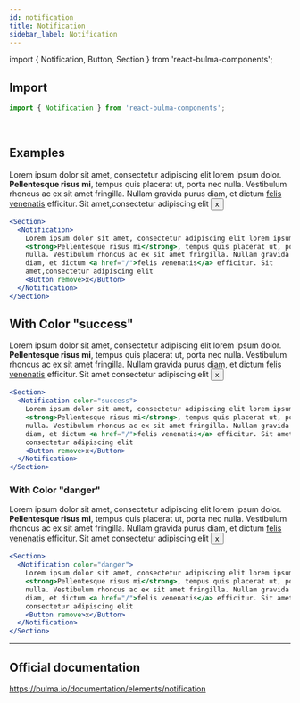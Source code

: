 ```yaml
---
id: notification
title: Notification
sidebar_label: Notification
---
```


import { Notification, Button, Section } from 'react-bulma-components';

## **Import**

```js
import { Notification } from 'react-bulma-components';
```

<br />

## **Examples**

<Section>
  <Notification>
    Lorem ipsum dolor sit amet, consectetur adipiscing elit lorem ipsum dolor. <strong>Pellentesque risus mi</strong>, tempus quis placerat ut, porta nec nulla. Vestibulum rhoncus ac ex sit amet fringilla. Nullam gravida purus diam, et dictum <a href="/">felis venenatis</a> efficitur. Sit amet,consectetur adipiscing elit
    <Button remove>x</Button>
  </Notification>
</Section>

```jsx
<Section>
  <Notification>
    Lorem ipsum dolor sit amet, consectetur adipiscing elit lorem ipsum dolor.{' '}
    <strong>Pellentesque risus mi</strong>, tempus quis placerat ut, porta nec
    nulla. Vestibulum rhoncus ac ex sit amet fringilla. Nullam gravida purus
    diam, et dictum <a href="/">felis venenatis</a> efficitur. Sit
    amet,consectetur adipiscing elit
    <Button remove>x</Button>
  </Notification>
</Section>
```

## **With Color "success"**

<Section>
  <Notification color="success">
    Lorem ipsum dolor sit amet, consectetur adipiscing elit lorem ipsum dolor. <strong>Pellentesque risus mi</strong>, tempus quis placerat ut, porta nec nulla. Vestibulum rhoncus ac ex sit amet fringilla. Nullam gravida purus diam, et dictum <a href="/">felis venenatis</a> efficitur. Sit amet consectetur adipiscing elit
    <Button remove>x</Button>
  </Notification>
</Section>

```jsx
<Section>
  <Notification color="success">
    Lorem ipsum dolor sit amet, consectetur adipiscing elit lorem ipsum dolor.{' '}
    <strong>Pellentesque risus mi</strong>, tempus quis placerat ut, porta nec
    nulla. Vestibulum rhoncus ac ex sit amet fringilla. Nullam gravida purus
    diam, et dictum <a href="/">felis venenatis</a> efficitur. Sit amet
    consectetur adipiscing elit
    <Button remove>x</Button>
  </Notification>
</Section>
```

### **With Color "danger"**

<Section>
  <Notification color="danger">
    Lorem ipsum dolor sit amet, consectetur adipiscing elit lorem ipsum dolor. <strong>Pellentesque risus mi</strong>, tempus quis placerat ut, porta nec nulla. Vestibulum rhoncus ac ex sit amet fringilla. Nullam gravida purus diam, et dictum <a href="/">felis venenatis</a> efficitur. Sit amet consectetur adipiscing elit
    <Button remove>x</Button>
  </Notification>
</Section>

```jsx
<Section>
  <Notification color="danger">
    Lorem ipsum dolor sit amet, consectetur adipiscing elit lorem ipsum dolor.{' '}
    <strong>Pellentesque risus mi</strong>, tempus quis placerat ut, porta nec
    nulla. Vestibulum rhoncus ac ex sit amet fringilla. Nullam gravida purus
    diam, et dictum <a href="/">felis venenatis</a> efficitur. Sit amet
    consectetur adipiscing elit
    <Button remove>x</Button>
  </Notification>
</Section>
```

---

## Official documentation

https://bulma.io/documentation/elements/notification
